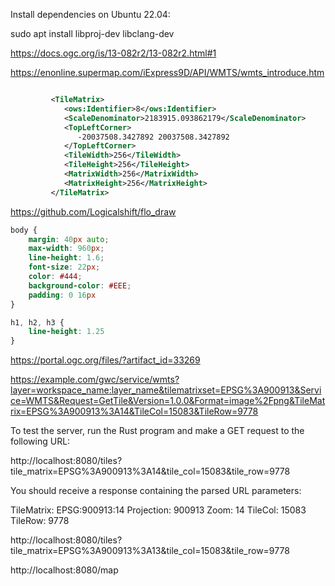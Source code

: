 Install dependencies on Ubuntu 22.04:

sudo apt install libproj-dev libclang-dev

https://docs.ogc.org/is/13-082r2/13-082r2.html#1

https://enonline.supermap.com/iExpress9D/API/WMTS/wmts_introduce.htm

```xml

         <TileMatrix>
            <ows:Identifier>8</ows:Identifier>
            <ScaleDenominator>2183915.093862179</ScaleDenominator>
            <TopLeftCorner>
               -20037508.3427892 20037508.3427892
            </TopLeftCorner>
            <TileWidth>256</TileWidth>
            <TileHeight>256</TileHeight>
            <MatrixWidth>256</MatrixWidth>
            <MatrixHeight>256</MatrixHeight>
         </TileMatrix>

```

https://github.com/Logicalshift/flo_draw

```css
body {
    margin: 40px auto;
    max-width: 960px;
    line-height: 1.6;
    font-size: 22px;
    color: #444;
    background-color: #EEE;
    padding: 0 16px
}

h1, h2, h3 {
    line-height: 1.25
}
```

https://portal.ogc.org/files/?artifact_id=33269


https://example.com/gwc/service/wmts?layer=workspace_name:layer_name&tilematrixset=EPSG%3A900913&Service=WMTS&Request=GetTile&Version=1.0.0&Format=image%2Fpng&TileMatrix=EPSG%3A900913%3A14&TileCol=15083&TileRow=9778


To test the server, run the Rust program and make a GET request to the following URL:

http://localhost:8080/tiles?tile_matrix=EPSG%3A900913%3A14&tile_col=15083&tile_row=9778

You should receive a response containing the parsed URL parameters:

TileMatrix: EPSG:900913:14
Projection: 900913
Zoom: 14
TileCol: 15083
TileRow: 9778


http://localhost:8080/tiles?tile_matrix=EPSG%3A900913%3A13&tile_col=15083&tile_row=9778

http://localhost:8080/map
